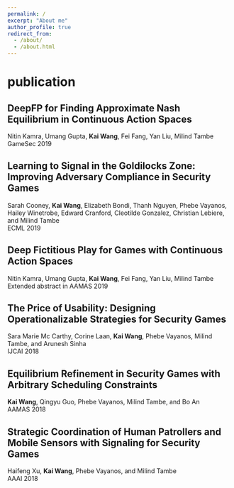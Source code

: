 ```yaml
---
permalink: /
excerpt: "About me"
author_profile: true
redirect_from: 
  - /about/
  - /about.html
---
```



publication
======

DeepFP for Finding Approximate Nash Equilibrium in Continuous Action Spaces
------
Nitin Kamra, Umang Gupta, <strong>Kai Wang</strong>, Fei Fang, Yan Liu, Milind Tambe <br>
GameSec 2019

Learning to Signal in the Goldilocks Zone: Improving Adversary Compliance in Security Games
------
Sarah Cooney, <strong>Kai Wang</strong>, Elizabeth Bondi, Thanh Nguyen, Phebe Vayanos, Hailey Winetrobe, Edward Cranford, Cleotilde Gonzalez, Christian Lebiere, and Milind Tambe <br>
ECML 2019

Deep Fictitious Play for Games with Continuous Action Spaces
------
Nitin Kamra, Umang Gupta, <strong>Kai Wang</strong>, Fei Fang, Yan Liu, Milind Tambe <br>
Extended abstract in AAMAS 2019

The Price of Usability: Designing Operationalizable Strategies for Security Games
------
Sara Marie Mc Carthy, Corine Laan, <strong>Kai Wang</strong>, Phebe Vayanos, Milind Tambe, and Arunesh Sinha <br>
IJCAI 2018

Equilibrium Refinement in Security Games with Arbitrary Scheduling Constraints
------
<strong>Kai Wang</strong>, Qingyu Guo, Phebe Vayanos, Milind Tambe, and Bo An <br>
AAMAS 2018

Strategic Coordination of Human Patrollers and Mobile Sensors with Signaling for Security Games
------
Haifeng Xu, <strong>Kai Wang</strong>, Phebe Vayanos, and Milind Tambe <br>
AAAI 2018
